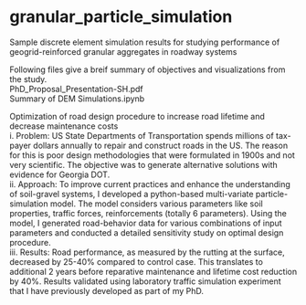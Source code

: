 # granular_particle_simulation
Sample discrete element simulation results for studying performance of geogrid-reinforced granular aggregates in roadway systems

Following files give a breif summary of objectives and visualizations from the study.<br>
PhD_Proposal_Presentation-SH.pdf<br>
Summary of DEM Simulations.ipynb<br>


Optimization of road design procedure to increase road lifetime and decrease maintenance costs <br>
<t><t><t><t>i.	Problem: US State Departments of Transportation spends millions of tax-payer dollars annually to repair and construct roads in the US. The reason for this is poor design methodologies that were formulated in 1900s and not very scientific. The objective was to generate alternative solutions with evidence for Georgia DOT.<br>
ii.	Approach: To improve current practices and enhance the understanding of soil-gravel systems, I developed a python-based multi-variate particle-simulation model. The model considers various parameters like soil properties, traffic forces, reinforcements (totally 6 parameters). Using the model, I generated road-behavior data for various combinations of input parameters and conducted a detailed sensitivity study on optimal design procedure. <br>
iii.	Results: Road performance, as measured by the rutting at the surface, decreased by  25-40% compared to control case. This translates to additional 2 years before reparative maintenance and lifetime cost reduction by 40%. Results validated using laboratory traffic simulation experiment that I have previously developed as part of my PhD.<br>
